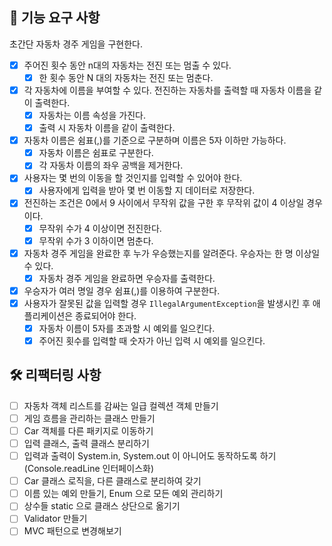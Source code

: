 ## 🚀 기능 요구 사항

초간단 자동차 경주 게임을 구현한다.

- [x] 주어진 횟수 동안 n대의 자동차는 전진 또는 멈출 수 있다.
    - [x] 한 횟수 동안 N 대의 자동차는 전진 또는 멈춘다.
- [x] 각 자동차에 이름을 부여할 수 있다. 전진하는 자동차를 출력할 때 자동차 이름을 같이 출력한다.
    - [x] 자동차는 이름 속성을 가진다.
    - [x] 출력 시 자동차 이름을 같이 출력한다.
- [x] 자동차 이름은 쉼표(,)를 기준으로 구분하며 이름은 5자 이하만 가능하다.
    - [x] 자동차 이름은 쉼표로 구분한다.
    - [x] 각 자동차 이름의 좌우 공백을 제거한다.
- [x] 사용자는 몇 번의 이동을 할 것인지를 입력할 수 있어야 한다.
    - [x] 사용자에게 입력을 받아 몇 번 이동할 지 데이터로 저장한다.
- [x] 전진하는 조건은 0에서 9 사이에서 무작위 값을 구한 후 무작위 값이 4 이상일 경우이다.
    - [x] 무작위 수가 4 이상이면 전진한다.
    - [x] 무작위 수가 3 이하이면 멈춘다.
- [x] 자동차 경주 게임을 완료한 후 누가 우승했는지를 알려준다. 우승자는 한 명 이상일 수 있다.
    - [x] 자동차 경주 게임을 완료하면 우승자를 출력한다.
- [x] 우승자가 여러 명일 경우 쉼표(,)를 이용하여 구분한다.
- [x] 사용자가 잘못된 값을 입력할 경우 `IllegalArgumentException`을 발생시킨 후 애플리케이션은 종료되어야 한다.
    - [x] 자동차 이름이 5자를 초과할 시 예외를 일으킨다.
    - [x] 주어진 횟수를 입력할 때 숫자가 아닌 입력 시 예외를 일으킨다.

## 🛠️ 리팩터링 사항

- [ ] 자동차 객체 리스트를 감싸는 일급 컬렉션 객체 만들기
- [ ] 게임 흐름을 관리하는 클래스 만들기
- [ ] Car 객체를 다른 패키지로 이동하기
- [ ] 입력 클래스, 출력 클래스 분리하기
- [ ] 입력과 출력이 System.in, System.out 이 아니어도 동작하도록 하기 (Console.readLine 인터페이스화)
- [ ] Car 클래스 로직을, 다른 클래스로 분리하여 갖기
- [ ] 이름 있는 예외 만들기, Enum 으로 모든 예외 관리하기
- [ ] 상수들 static 으로 클래스 상단으로 옮기기
- [ ] Validator 만들기
- [ ] MVC 패턴으로 변경해보기
